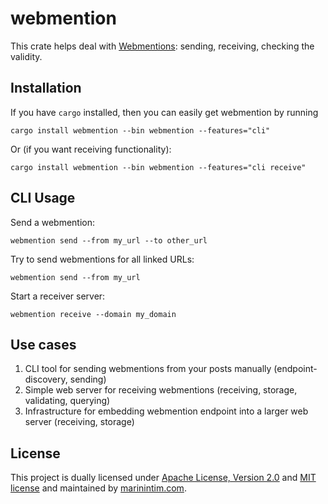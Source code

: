 # webmention

This crate helps deal with [Webmentions](https://www.w3.org/TR/webmention/): sending, receiving, checking the validity.

## Installation

If you have `cargo` installed, then you can easily get webmention by running

```
cargo install webmention --bin webmention --features="cli"
```

Or (if you want receiving functionality):

```
cargo install webmention --bin webmention --features="cli receive"
```

## CLI Usage

Send a webmention:

```
webmention send --from my_url --to other_url
```

Try to send webmentions for all linked URLs:

```
webmention send --from my_url
```

Start a receiver server:

```
webmention receive --domain my_domain
```

## Use cases

1. CLI tool for sending webmentions from your posts manually (endpoint-discovery, sending)
2. Simple web server for receiving webmentions (receiving, storage, validating, querying)
3. Infrastructure for embedding webmention endpoint into a larger web server (receiving, storage)

## License

This project is dually licensed under [Apache License, Version 2.0](https://www.apache.org/licenses/LICENSE-2.0.html) and [MIT license](https://opensource.org/licenses/MIT) and maintained by [marinintim.com](https://marinintim.com).
